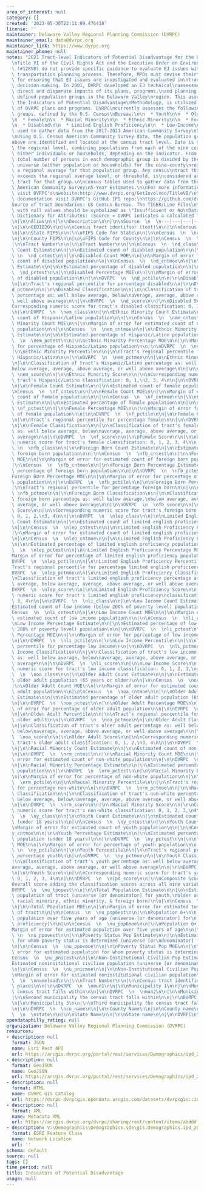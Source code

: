 ```yaml
---
area_of_interest: null
category: []
created: '2023-05-30T22:11:09.476418'
license: ''
maintainer: Delaware Valley Regional Planning Commission (DVRPC)
maintainer_email: data@dvrpc.org
maintainer_link: https://www.dvrpc.org
maintainer_phone: null
notes: "2021 Tract-level Indicators of Potential Disadvantage for the DVRPC Region\n\
  \nTitle VI of the Civil Rights Act and the Executive Order on Environmental\nJustice\
  \ (#12898) do not provide specific guidance to evaluate EJ issues within\na region's\
  \ transportation planning process. Therefore, MPOs must devise their\nown methods\
  \ for ensuring that EJ issues are investigated and evaluated in\ntransportation\
  \ decision-making. In 2001, DVRPC developed an EJ technical\nassessment to identify\
  \ direct and disparate impacts of its plans, programs,\nand planning process on\
  \ defined population groups in the Delaware Valley\nregion. This assessment, called\
  \ the Indicators of Potential Disadvantage\nMethodology, is utilized in a variety\
  \ of DVRPC plans and programs. DVRPC\ncurrently assesses the following population\
  \ groups, defined by the U.S. Census\nBureau:\n\n  * Youth\n\n  * Older Adults\n\
  \n  * Female\n\n  * Racial Minority\n\n  * Ethnic Minority\n\n  * Foreign-Born\n\
  \n  * Disabled\n\n  * Limited English Proficiency\n\n  * Low-Income\n\nCensus tables\
  \ used to gather data from the 2017-2021 American Community Survey\n5-Year Estimates\n\
  \nUsing U.S. Census American Community Survey data, the population groups listed\n\
  above are identified and located at the census tract level. Data is gathered\nat\
  \ the regional level, combining populations from each of the nine counties,\nfor\
  \ either individuals or households, depending on the indicator. From there,\nthe\
  \ total number of persons in each demographic group is divided by the\nappropriate\
  \ universe (either population or households) for the nine-county\nregion, providing\
  \ a regional average for that population group. Any census\ntract that meets or\
  \ exceeds the regional average level, or threshold, is\nconsidered an EJ-sensitive\
  \ tract for that group.\n\nCensus tables used to gather data from the 2017-2021\
  \ American Community Survey\n5-Year Estimates.\n\nFor more information and for methodology,\
  \ visit DVRPC's\nwebsite:http://www.dvrpc.org/GetInvolved/TitleVI/\n\nFor technical\
  \ documentation visit DVRPC's GitHub IPD repo:\nhttps://github.com/dvrpc/ipd\n\n\
  Source of tract boundaries: US Census Bureau. The TIGER/Line Files\n\nNote: Tracts\
  \ with null values should be symbolized as \"Insufficient or No\nData\".\n\nData\
  \ Dictionary for Attributes: (Source = DVRPC indicates a calculated field)\n\nField\n\
  \n|\n\nAlias\n\n|\n\nDescription\n\n|\n\nSource  \n  \n---|---|---|---  \n  \ngeoid20\n\
  \n|\n\nGEOID20\n\n|\n\nCensus tract identifier (text)\n\n|\n\nCensus  \n  \nstatefp20\n\
  \n|\n\nState FIPS\n\n|\n\nFIPS Code for State\n\n|\n\nCensus  \n  \ncountyfp20\n\
  \n|\n\nCounty FIPS\n\n|\n\nFIPS Code for County\n\n|\n\nCensus  \n  \nname20\n\n\
  |\n\nTract Number\n\n|\n\nTract Number\n\n|\n\nCensus  \n  \nd_class\n\n|\n\nDisabled\
  \ Count Estimate\n\n|\n\nEstimated count of disabled population\n\n|\n\nCensus \
  \ \n  \nd_cntest\n\n|\n\nDisabled Count MOE\n\n|\n\nMargin of error for estimated\
  \ count of disabled population\n\n|\n\nCensus  \n  \nd_cntmoe\n\n|\n\nDisabled Percentage\
  \ Estimate\n\n|\n\nEstimated percentage of disabled population\n\n|\n\nDVRPC  \n\
  \  \nd_pctest\n\n|\n\nDisabled Percentage MOE\n\n|\n\nMargin of error for percentage\
  \ of disabled population\n\n|\n\nDVRPC  \n  \nd_pctile\n\n|\n\nDisabled Percentile\n\
  \n|\n\nTract's regional percentile for percentage disabled\n\n|\n\nDVRPC  \n  \n\
  d_pctmoe\n\n|\n\nDisabled Classification\n\n|\n\nClassification of tract's disabled\
  \ percentage as: well below average, below\naverage, average, above average, or\
  \ well above average\n\n|\n\nDVRPC  \n  \nd_score\n\n|\n\nDisabled Score\n\n|\n\n\
  Corresponding numeric score for tract's disabled classification: 0, 1, 2, 3, 4\n\
  \n|\n\nDVRPC  \n  \nem_class\n\n|\n\nEthnic Minority Count Estimate\n\n|\n\nEstimated\
  \ count of Hispanic/Latino population\n\n|\n\nCensus  \n  \nem_cntest\n\n|\n\nEthnic\
  \ Minority Count MOE\n\n|\n\nMargin of error for estimated count of Hispanic/Latino\
  \ population\n\n|\n\nCensus  \n  \nem_cntmoe\n\n|\n\nEthnic Minority Percentage\
  \ Estimate\n\n|\n\nEstimated percentage of Hispanic/Latino population\n\n|\n\nDVRPC\
  \  \n  \nem_pctest\n\n|\n\nEthnic Minority Percentage MOE\n\n|\n\nMargin of error\
  \ for percentage of Hispanic/Latino population\n\n|\n\nDVRPC  \n  \nem_pctile\n\n\
  |\n\nEthnic Minority Percentile\n\n|\n\nTract's regional percentile for percentage\
  \ Hispanic/Latino\n\n|\n\nDVRPC  \n  \nem_pctmoe\n\n|\n\nEthnic Minority Classification\n\
  \n|\n\nClassification of tract's Hispanic/Latino percentage as: well below average,\n\
  below average, average, above average, or well above average\n\n|\n\nDVRPC  \n \
  \ \nem_score\n\n|\n\nEthnic Minority Score\n\n|\n\nCorresponding numeric score for\
  \ tract's Hispanic/Latino classification: 0, 1,\n2, 3, 4\n\n|\n\nDVRPC  \n  \nf_class\n\
  \n|\n\nFemale Count Estimate\n\n|\n\nEstimated count of female population\n\n|\n\
  \nCensus  \n  \nf_cntest\n\n|\n\nFemale Count MOE\n\n|\n\nMargin of error for estimated\
  \ count of female population\n\n|\n\nCensus  \n  \nf_cntmoe\n\n|\n\nFemale Percentage\
  \ Estimate\n\n|\n\nEstimated percentage of female population\n\n|\n\nDVRPC  \n \
  \ \nf_pctest\n\n|\n\nFemale Percentage MOE\n\n|\n\nMargin of error for percentage\
  \ of female population\n\n|\n\nDVRPC  \n  \nf_pctile\n\n|\n\nFemale Percentile\n\
  \n|\n\nTract's regional percentile for percentage female\n\n|\n\nDVRPC  \n  \nf_pctmoe\n\
  \n|\n\nFemale Classification\n\n|\n\nClassification of tract's female percentage\
  \ as: well below average, below\naverage, average, above average, or well above\
  \ average\n\n|\n\nDVRPC  \n  \nf_score\n\n|\n\nFemale Score\n\n|\n\nCorresponding\
  \ numeric score for tract's female classification: 0, 1, 2, 3, 4\n\n|\n\nDVRPC \
  \ \n  \nfb_class\n\n|\n\nForeign Born Count Estimate\n\n|\n\nEstimated count of\
  \ foreign born population\n\n|\n\nCensus  \n  \nfb_cntest\n\n|\n\nForeign Born Count\
  \ MOE\n\n|\n\nMargin of error for estimated count of foreign born population\n\n\
  |\n\nCensus  \n  \nfb_cntmoe\n\n|\n\nForeign Born Percentage Estimate\n\n|\n\nEstimated\
  \ percentage of foreign born population\n\n|\n\nDVRPC  \n  \nfb_pctest\n\n|\n\n\
  Foreign Born Percentage MOE\n\n|\n\nMargin of error for percentage of foreign born\
  \ population\n\n|\n\nDVRPC  \n  \nfb_pctile\n\n|\n\nForeign Born Percentile\n\n\
  |\n\nTract's regional percentile for percentage foreign born\n\n|\n\nDVRPC  \n \
  \ \nfb_pctmoe\n\n|\n\nForeign Born Classification\n\n|\n\nClassification of tract's\
  \ foreign born percentage as: well below average,\nbelow average, average, above\
  \ average, or well above average\n\n|\n\nDVRPC  \n  \nfb_score\n\n|\n\nForeign Born\
  \ Score\n\n|\n\nCorresponding numeric score for tract's foreign born classification:\
  \ 0, 1, 2,\n3, 4\n\n|\n\nDVRPC  \n  \nlep_class\n\n|\n\nLimited English Proficiency\
  \ Count Estimate\n\n|\n\nEstimated count of limited english proficiency population\n\
  \n|\n\nCensus  \n  \nlep_cntest\n\n|\n\nLimited English Proficiency Count MOE\n\n\
  |\n\nMargin of error for estimated count of limited english proficiency population\n\
  \n|\n\nCensus  \n  \nlep_cntmoe\n\n|\n\nLimited English Proficiency Percentage Estimate\n\
  \n|\n\nEstimated percentage of limited english proficiency population\n\n|\n\nDVRPC\
  \  \n  \nlep_pctest\n\n|\n\nLimited English Proficiency Percentage MOE\n\n|\n\n\
  Margin of error for percentage of limited english proficiency population\n\n|\n\n\
  DVRPC  \n  \nlep_pctile\n\n|\n\nLimited English Proficiency Percentile\n\n|\n\n\
  Tract's regional percentile for percentage limited english proficiency\n\n|\n\n\
  DVRPC  \n  \nlep_pctmoe\n\n|\n\nLimited English Proficiency Classification\n\n|\n\
  \nClassification of tract's limited english proficiency percentage as: well\nbelow\
  \ average, below average, average, above average, or well above average\n\n|\n\n\
  DVRPC  \n  \nlep_score\n\n|\n\nLimited English Proficiency Score\n\n|\n\nCorresponding\
  \ numeric score for tract's limited english proficiency\nclassification: 0, 1, 2,\
  \ 3, 4\n\n|\n\nDVRPC  \n  \nli_class\n\n|\n\nLow Income Count Estimate\n\n|\n\n\
  Estimated count of low income (below 200% of poverty level) population\n\n|\n\n\
  Census  \n  \nli_cntest\n\n|\n\nLow Income Count MOE\n\n|\n\nMargin of error for\
  \ estimated count of low income population\n\n|\n\nCensus  \n  \nli_cntmoe\n\n|\n\
  \nLow Income Percentage Estimate\n\n|\n\nEstimated percentage of low income (below\
  \ 200% of poverty level) population\n\n|\n\nDVRPC  \n  \nli_pctest\n\n|\n\nLow Income\
  \ Percentage MOE\n\n|\n\nMargin of error for percentage of low income population\n\
  \n|\n\nDVRPC  \n  \nli_pctile\n\n|\n\nLow Income Percentile\n\n|\n\nTract's regional\
  \ percentile for percentage low income\n\n|\n\nDVRPC  \n  \nli_pctmoe\n\n|\n\nLow\
  \ Income Classification\n\n|\n\nClassification of tract's low income percentage\
  \ as: well below average, below\naverage, average, above average, or well above\
  \ average\n\n|\n\nDVRPC  \n  \nli_score\n\n|\n\nLow Income Score\n\n|\n\nCorresponding\
  \ numeric score for tract's low income classification: 0, 1, 2, 3,\n4\n\n|\n\nDVRPC\
  \  \n  \noa_class\n\n|\n\nOlder Adult Count Estimate\n\n|\n\nEstimated count of\
  \ older adult population (65 years or older)\n\n|\n\nCensus  \n  \noa_cntest\n\n\
  |\n\nOlder Adult Count MOE\n\n|\n\nMargin of error for estimated count of older\
  \ adult population\n\n|\n\nCensus  \n  \noa_cntmoe\n\n|\n\nOlder Adult Percentage\
  \ Estimate\n\n|\n\nEstimated percentage of older adult population (65 years or older)\n\
  \n|\n\nDVRPC  \n  \noa_pctest\n\n|\n\nOlder Adult Percentage MOE\n\n|\n\nMargin\
  \ of error for percentage of older adult population\n\n|\n\nDVRPC  \n  \noa_pctile\n\
  \n|\n\nOlder Adult Percentile\n\n|\n\nTract's regional percentile for percentage\
  \ older adult\n\n|\n\nDVRPC  \n  \noa_pctmoe\n\n|\n\nOlder Adult Classification\n\
  \n|\n\nClassification of tract's older adult percentage as: well below average,\
  \ below\naverage, average, above average, or well above average\n\n|\n\nDVRPC  \n\
  \  \noa_score\n\n|\n\nOlder Adult Score\n\n|\n\nCorresponding numeric score for\
  \ tract's older adult classification: 0, 1, 2,\n3, 4\n\n|\n\nDVRPC  \n  \nrm_class\n\
  \n|\n\nRacial Minority Count Estimate\n\n|\n\nEstimated count of non-white population\n\
  \n|\n\nDVRPC  \n  \nrm_cntest\n\n|\n\nRacial Minority Count MOE\n\n|\n\nMargin of\
  \ error for estimated count of non-white population\n\n|\n\nDVRPC  \n  \nrm_cntmoe\n\
  \n|\n\nRacial Minority Percentage Estimate\n\n|\n\nEstimated percentage of non-white\
  \ population\n\n|\n\nDVRPC  \n  \nrm_pctest\n\n|\n\nRacial Minority Percentage MOE\n\
  \n|\n\nMargin of error for percentage of non-white population\n\n|\n\nDVRPC  \n\
  \  \nrm_pctile\n\n|\n\nRacial Minority Percentile\n\n|\n\nTract's regional percentile\
  \ for percentage non-white\n\n|\n\nDVRPC  \n  \nrm_pctmoe\n\n|\n\nRacial Minority\
  \ Classification\n\n|\n\nClassification of tract's non-white percentage as: well\
  \ below average, below\naverage, average, above average, or well above average\n\
  \n|\n\nDVRPC  \n  \nrm_score\n\n|\n\nRacial Minority Score\n\n|\n\nCorresponding\
  \ numeric score for tract's non-white classification: 0, 1, 2, 3,\n4\n\n|\n\nDVRPC\
  \  \n  \ny_class\n\n|\n\nYouth Count Estimate\n\n|\n\nEstimated count of youth population\
  \ (under 18 years)\n\n|\n\nCensus  \n  \ny_cntest\n\n|\n\nYouth Count MOE\n\n|\n\
  \nMargin of error for estimated count of youth population\n\n|\n\nCensus  \n  \n\
  y_cntmoe\n\n|\n\nYouth Percentage Estimate\n\n|\n\nEstimated percentage of youth\
  \ population (under 18 years)\n\n|\n\nDVRPC  \n  \ny_pctest\n\n|\n\nYouth Percentage\
  \ MOE\n\n|\n\nMargin of error for percentage of youth population\n\n|\n\nDVRPC \
  \ \n  \ny_pctile\n\n|\n\nYouth Percentile\n\n|\n\nTract's regional percentile for\
  \ percentage youth\n\n|\n\nDVRPC  \n  \ny_pctmoe\n\n|\n\nYouth Classification\n\n\
  |\n\nClassification of tract's youth percentage as: well below average, below\n\
  average, average, above average, or well above average\n\n|\n\nDVRPC  \n  \ny_score\n\
  \n|\n\nYouth Score\n\n|\n\nCorresponding numeric score for tract's youth classification:\
  \ 0, 1, 2, 3, 4\n\n|\n\nDVRPC  \n  \nipd_score\n\n|\n\nComposite Score\n\n|\n\n\
  Overall score adding the classification scores across all nine variables\n\n|\n\n\
  DVRPC  \n  \nu_tpopest\n\n|\n\nTotal Population Estimate\n\n|\n\nEstimated total\
  \ population of tract (universe [or denominator] for youth,\nolder adult, female,\
  \ racial minoriry, ethnic minority, & foreign born)\n\n|\n\nCensus  \n  \nu_tpopmoe\n\
  \n|\n\nTotal Population MOE\n\n|\n\nMargin of error for estimated total population\
  \ of tract\n\n|\n\nCensus  \n  \nu_pop6est\n\n|\n\nPopulation 6+\n\n|\n\nEstimated\
  \ population over five years of age (universe [or denominator] for\nlimited english\
  \ proficiency)\n\n|\n\nCensus  \n  \nu_pop6moe\n\n|\n\nPopulation 6+ MOE\n\n|\n\n\
  Margin of error for estimated population over five years of age\n\n|\n\nCensus \
  \ \n  \nu_ppovest\n\n|\n\nPoverty Status Pop Estimate\n\n|\n\nEstimated population\
  \ for whom poverty status is determined (universe [or\ndenominator] for low income)\n\
  \n|\n\nCensus  \n  \nu_ppovmoe\n\n|\n\nPoverty Status Pop MOE\n\n|\n\nMargin of\
  \ error for estimated population for whom poverty status is determined\n\n|\n\n\
  Census  \n  \nu_pnicest\n\n|\n\nNon-Institutional Civilian Pop Estimate\n\n|\n\n\
  Estimated noninsitutional civilian population (universe [or denominator] for\ndisabled)\n\
  \n|\n\nCensus  \n  \nu_pnicmoe\n\n|\n\nNon-Institutional Civilian Pop MOE\n\n|\n\
  \nMargin of error for estimated noninstitutional civilian population\n\n|\n\nCensus\
  \  \n  \nnamelsad\n\n|\n\nTract Number\n\n|\n\nCensus tract identifier with decimal\
  \ places\n\n|\n\nDVRPC  \n  \nmun1\n\n|\n\nMunicipality 1\n\n|\n\nMunicipality the\
  \ census tract falls within\n\n|\n\nDVRPC  \n  \nmun2\n\n|\n\nMunicipality 2\n\n\
  |\n\nSecond municipality the census tract falls within\n\n|\n\nDVRPC  \n  \nmun3\n\
  \n|\n\nMunicipality 3\n\n|\n\nThird municipality the census tract falls within\n\
  \n|\n\nDVRPC  \n  \nco_name\n\n|\n\nCounty Name\n\n|\n\nCounty name\n\n|\n\nDVRPC\
  \  \n  \nstate\n\n|\n\nState Name\n\n|\n\nState name\n\n|\n\nDVRPC\n\n"
opendataphilly_rating: null
organization: Delaware Valley Regional Planning Commission (DVRPC)
resources:
- description: null
  format: JSON
  name: Esri Rest API
  url: https://arcgis.dvrpc.org/portal/rest/services/Demographics/ipd_2021/FeatureServer/0
- description: null
  format: GeoJSON
  name: GeoJSON
  url: https://arcgis.dvrpc.org/portal/rest/services/Demographics/ipd_2021/FeatureServer/0/query?where=1=1&outsr=4326&outfields=*&f=geojson
- description: null
  format: HTML
  name: DVRPC GIS Catalog
  url: https://dvrpc-dvrpcgis.opendata.arcgis.com/datasets/dvrpcgis::indicators-of-potential-disadvantage
- description: null
  format: XML
  name: Metadata XML
  url: https://arcgis.dvrpc.org/dvrpc/sharing/rest/content/items/abdddf6f042e46afbeb725cbe70183e0/info/metadata/metadata.xml?format=default
- description: V:\Demographics\Demographics.sde\gis.Demographics.ipd_2021
  format: ESRI Feature Class
  name: Network Location
  url: ''
schema: default
source: null
tags: []
time_period: null
title: Indicators of Potential Disadvantage
usage: null
---
```

